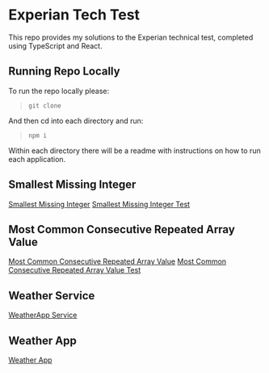 # Experian Tech Test

This repo provides my solutions to the Experian technical test, completed using TypeScript and React.

## Running Repo Locally

To run the repo locally please:

> `git clone `

And then cd into each directory and run:

> `npm i`

Within each directory there will be a readme with instructions on how to run each application.

## Smallest Missing Integer

[Smallest Missing Integer]()
[Smallest Missing Integer Test]()

## Most Common Consecutive Repeated Array Value

[Most Common Consecutive Repeated Array Value]()
[Most Common Consecutive Repeated Array Value Test]()

## Weather Service

[WeatherApp Service]()

## Weather App

[Weather App]()
